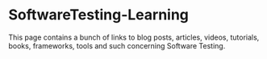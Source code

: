 SoftwareTesting-Learning
========================

This page contains a bunch of links to blog posts, articles, videos, tutorials, books, frameworks, tools and such concerning Software Testing.

